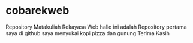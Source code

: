 # cobarekweb
Repository Matakuliah Rekayasa Web
hallo ini adalah Repository pertama saya di github
saya menyukai kopi pizza dan gunung
Terima Kasih

